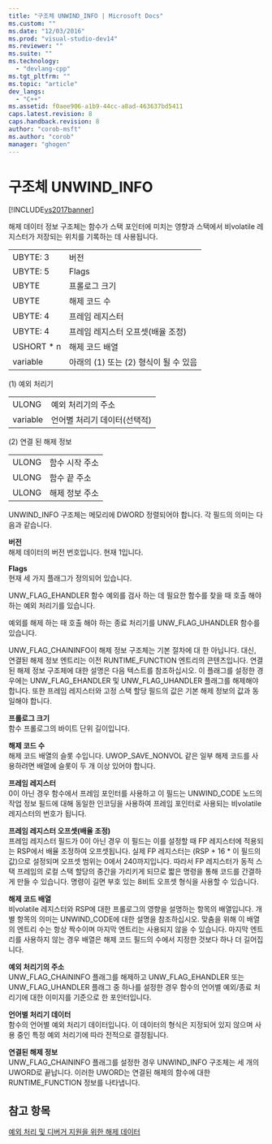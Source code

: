 ```yaml
---
title: "구조체 UNWIND_INFO | Microsoft Docs"
ms.custom: ""
ms.date: "12/03/2016"
ms.prod: "visual-studio-dev14"
ms.reviewer: ""
ms.suite: ""
ms.technology: 
  - "devlang-cpp"
ms.tgt_pltfrm: ""
ms.topic: "article"
dev_langs: 
  - "C++"
ms.assetid: f0aee906-a1b9-44cc-a8ad-463637bd5411
caps.latest.revision: 8
caps.handback.revision: 8
author: "corob-msft"
ms.author: "corob"
manager: "ghogen"
---
```

# 구조체 UNWIND_INFO
[!INCLUDE[vs2017banner](../assembler/inline/includes/vs2017banner.md)]

해제 데이터 정보 구조체는 함수가 스택 포인터에 미치는 영향과 스택에서 비volatile 레지스터가 저장되는 위치를 기록하는 데 사용됩니다.  
  
|||  
|-|-|  
|UBYTE: 3|버전|  
|UBYTE: 5|Flags|  
|UBYTE|프롤로그 크기|  
|UBYTE|해제 코드 수|  
|UBYTE: 4|프레임 레지스터|  
|UBYTE: 4|프레임 레지스터 오프셋\(배율 조정\)|  
|USHORT \* n|해제 코드 배열|  
|variable|아래의 \(1\) 또는 \(2\) 형식이 될 수 있음|  
  
 \(1\) 예외 처리기  
  
|||  
|-|-|  
|ULONG|예외 처리기의 주소|  
|variable|언어별 처리기 데이터\(선택적\)|  
  
 \(2\) 연결 된 해제 정보  
  
|||  
|-|-|  
|ULONG|함수 시작 주소|  
|ULONG|함수 끝 주소|  
|ULONG|해제 정보 주소|  
  
 UNWIND\_INFO 구조체는 메모리에 DWORD 정렬되어야 합니다.  각 필드의 의미는 다음과 같습니다.  
  
 **버전**  
 해제 데이터의 버전 번호입니다. 현재 1입니다.  
  
 **Flags**  
 현재 세 가지 플래그가 정의되어 있습니다.  
  
 UNW\_FLAG\_EHANDLER 함수 예외를 검사 하는 데 필요한 함수를 찾을 때 호출 해야 하는 예외 처리기를 있습니다.  
  
 예외를 해제 하는 때 호출 해야 하는 종료 처리기를 UNW\_FLAG\_UHANDLER 함수를 있습니다.  
  
 UNW\_FLAG\_CHAININFO이 해제 정보 구조체는 기본 절차에 대 한 아닙니다.  대신, 연결된 해제 정보 엔트리는 이전 RUNTIME\_FUNCTION 엔트리의 콘텐츠입니다.  연결된 해제 정보 구조체에 대한 설명은 다음 텍스트를 참조하십시오.  이 플래그를 설정한 경우에는 UNW\_FLAG\_EHANDLER 및 UNW\_FLAG\_UHANDLER 플래그를 해제해야 합니다.  또한 프레임 레지스터와 고정 스택 할당 필드의 값은 기본 해제 정보의 값과 동일해야 합니다.  
  
 **프롤로그 크기**  
 함수 프롤로그의 바이트 단위 길이입니다.  
  
 **해제 코드 수**  
 해제 코드 배열의 슬롯 수입니다.  UWOP\_SAVE\_NONVOL 같은 일부 해제 코드를 사용하려면 배열에 슬롯이 두 개 이상 있어야 합니다.  
  
 **프레임 레지스터**  
 0이 아닌 경우 함수에서 프레임 포인터를 사용하고 이 필드는 UNWIND\_CODE 노드의 작업 정보 필드에 대해 동일한 인코딩을 사용하여 프레임 포인터로 사용되는 비volatile 레지스터의 번호가 됩니다.  
  
 **프레임 레지스터 오프셋\(배율 조정\)**  
 프레임 레지스터 필드가 0이 아닌 경우 이 필드는 이를 설정할 때 FP 레지스터에 적용되는 RSP에서 배율 조정하여 오프셋됩니다.  실제 FP 레지스터는 \(RSP \+ 16 \* 이 필드의 값\)으로 설정되며 오프셋 범위는 0에서 240까지입니다.  따라서 FP 레지스터가 동적 스택 프레임의 로컬 스택 할당의 중간을 가리키게 되므로 짧은 명령을 통해 코드를 간결하게 만들 수 있습니다. 명령이 길면 부호 있는 8비트 오프셋 형식을 사용할 수 있습니다.  
  
 **해제 코드 배열**  
 비volatile 레지스터와 RSP에 대한 프롤로그의 영향을 설명하는 항목의 배열입니다.  개별 항목의 의미는 UNWIND\_CODE에 대한 설명을 참조하십시오.  맞춤을 위해 이 배열의 엔트리 수는 항상 짝수이며 마지막 엔트리는 사용되지 않을 수 있습니다. 마지막 엔트리를 사용하지 않는 경우 배열은 해제 코드 필드의 수에서 지정한 것보다 하나 더 길어집니다.  
  
 **예외 처리기의 주소**  
 UNW\_FLAG\_CHAININFO 플래그를 해제하고 UNW\_FLAG\_EHANDLER 또는 UNW\_FLAG\_UHANDLER 플래그 중 하나를 설정한 경우 함수의 언어별 예외\/종료 처리기에 대한 이미지를 기준으로 한 포인터입니다.  
  
 **언어별 처리기 데이터**  
 함수의 언어별 예외 처리기 데이터입니다.  이 데이터의 형식은 지정되어 있지 않으며 사용 중인 특정 예외 처리기에 따라 전적으로 결정됩니다.  
  
 **연결된 해제 정보**  
 UNW\_FLAG\_CHAININFO 플래그를 설정한 경우 UNWIND\_INFO 구조체는 세 개의 UWORD로 끝납니다.  이러한 UWORD는 연결된 해제의 함수에 대한 RUNTIME\_FUNCTION 정보를 나타냅니다.  
  
## 참고 항목  
 [예외 처리 및 디버거 지원을 위한 해제 데이터](../build/unwind-data-for-exception-handling-debugger-support.md)